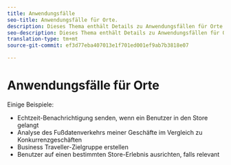 ```yaml
---
title: Anwendungsfälle
seo-title: Anwendungsfälle für Orte.
description: Dieses Thema enthält Details zu Anwendungsfällen für Orte.
seo-description: Dieses Thema enthält Details zu Anwendungsfällen für Orte.
translation-type: tm+mt
source-git-commit: ef3d77eba407013e1f701ed001ef9ab7b3818e07

---
```



# Anwendungsfälle für Orte

Einige Beispiele:

* Echtzeit-Benachrichtigung senden, wenn ein Benutzer in den Store gelangt
* Analyse des Fußdatenverkehrs meiner Geschäfte im Vergleich zu Konkurrenzgeschäften
* Business Traveller-Zielgruppe erstellen
* Benutzer auf einen bestimmten Store-Erlebnis ausrichten, falls relevant
